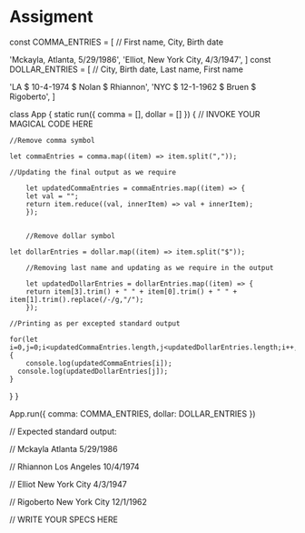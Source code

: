 # Assigment
const COMMA_ENTRIES = [
// First name, City, Birth date

  'Mckayla, Atlanta, 5/29/1986',
  'Elliot, New York City, 4/3/1947',
]
const DOLLAR_ENTRIES = [ 
// City, Birth date, Last name, First name

  'LA $ 10-4-1974 $ Nolan $ Rhiannon',
  'NYC $ 12-1-1962 $ Bruen $ Rigoberto',
]

class App {
  static run({ comma = [], dollar = [] }) {
    // INVOKE YOUR MAGICAL CODE HERE
    
    //Remove comma symbol
    
    let commaEntries = comma.map((item) => item.split(","));
		
    //Updating the final output as we require
    
		let updatedCommaEntries = commaEntries.map((item) => {
  		let val = "";
  		return item.reduce((val, innerItem) => val + innerItem);
		});
		

		//Remove dollar symbol
    
    let dollarEntries = dollar.map((item) => item.split("$"));

		//Removing last name and updating as we require in the output
    
		let updatedDollarEntries = dollarEntries.map((item) => {
  		return item[3].trim() + " " + item[0].trim() + " " + item[1].trim().replace(/-/g,"/");
		});
    
    //Printing as per excepted standard output
    
    for(let i=0,j=0;i<updatedCommaEntries.length,j<updatedDollarEntries.length;i++,j++){
    	console.log(updatedCommaEntries[i]);
      console.log(updatedDollarEntries[j]);
    }
    
  }
}

App.run({ comma: COMMA_ENTRIES, dollar: DOLLAR_ENTRIES })

// Expected standard output:

//   Mckayla Atlanta 5/29/1986

//   Rhiannon Los Angeles 10/4/1974

//   Elliot New York City 4/3/1947

//   Rigoberto New York City 12/1/1962

// WRITE YOUR SPECS HERE
